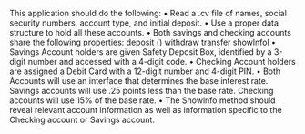This application should do the following:
• Read a .cv file of names, social security numbers, account type, and initial deposit.
• Use a proper data structure to hold all these accounts.
• Both savings and checking accounts share the following properties:
deposit ()
withdraw transfer showlnfol
• Savings Account holders are given Safety Deposit Box, identified by a 3-digit number and accessed with a 4-digit code.
• Checking Account holders are assigned a Debit Card with a 12-digit number and 4-digit
PIN.
• Both Accounts will use an interface that determines the base interest rate.
Savings accounts will use .25 points less than the base rate.
Checking accounts will use 15% of the base rate.
• The Showlnfo method should reveal relevant account information as well as information specific to the Checking account or Savings account.
